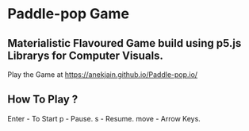 # Paddle-pop Game

## Materialistic Flavoured Game build using p5.js Librarys for Computer Visuals.

Play the Game at https://anekjain.github.io/Paddle-pop.io/

## How To Play ?
Enter - To Start
p - Pause.
s - Resume.
move - Arrow Keys.

